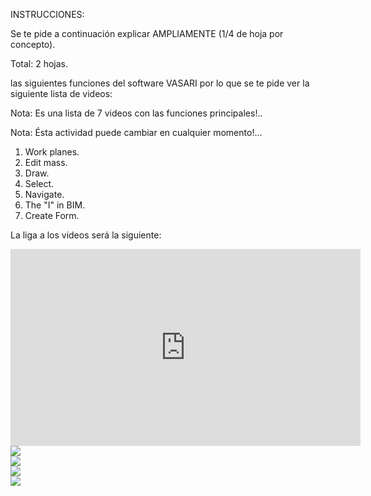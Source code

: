 INSTRUCCIONES:

Se te pide a continuación explicar AMPLIAMENTE (1/4 de hoja por concepto).

Total: 2 hojas.

las siguientes funciones del software VASARI por lo que se te pide ver la siguiente lista de videos:

Nota: Es una lista de 7 videos con las funciones principales!..

Nota: Ésta actividad puede cambiar en cualquier momento!...

1. Work planes.
2. Edit mass.
3. Draw.
4. Select.
5. Navigate.
6. The "I" in BIM.
7. Create Form.

La liga a los videos será la siguiente:

<div class="mdl-grid">
<div class="mdl-cell mdl-cell--10-col mdl-cell--1-offset mdl-typography--text-center">
<iframe width="560" height="315" src="https://www.youtube.com/embed/videoseries?list=PLAF756F639A87B828" frameborder="0" allowfullscreen></iframe>
</div>
</div>

<div class="mdl-grid">
<div class="mdl-cell mdl-cell--6-col mdl-typography--text-center">
<img src='./content/8/M8.64/vasari.1.jpg'>
</div>
<div class="mdl-cell mdl-cell--6-col mdl-typography--text-center">
<img src='./content/8/M8.64/vasari.2.jpg'>
</div>
<div class="mdl-cell mdl-cell--6-col mdl-typography--text-center">
<img src='./content/8/M8.64/vasari.4.jpg'>
</div>
<div class="mdl-cell mdl-cell--6-col mdl-typography--text-center">
<img src='./content/8/M8.64/vasari.3.jpg'>
</div>
</div>
